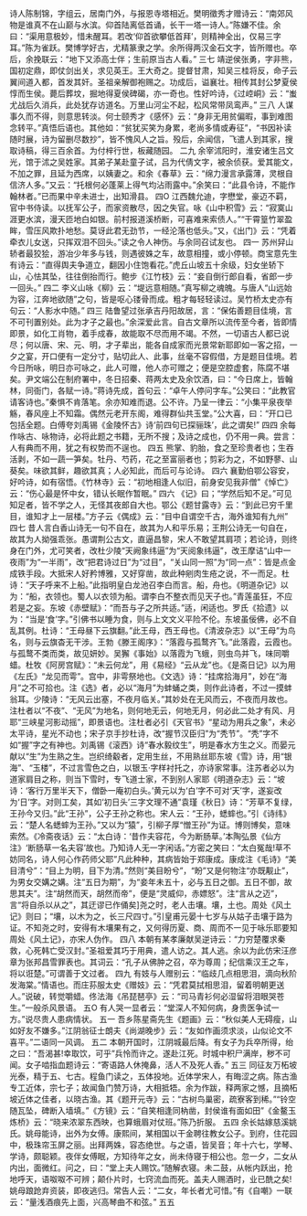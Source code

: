 <!-- { "loadSidebar": true } -->
诗人陈制锦，字组云，居南门外，与报恩寺塔相近。樊明徵秀才赠诗云：“南郊风物是谁真不在山巅与水滨。仰首陆离低首诵，长干一塔一诗人。”陈嫌不佳。余曰：“渠用意极妙，惜未醒耳。若改‘仰首欲攀低首拜’，则精神全出，仅易三字耳。”陈为雀跃。樊博学好古，尤精篆隶之学。余所得两汉金石文字，皆所赠也。卒后，余挽联云：“地下又添高士伴；生前原当古人看。”
三七
靖逆侯张勇，字非熊，国初定鼎，即仗剑出关，求见英王。王大奇之。提督甘肃，知吴三桂将反，命子云翼间道入都，首发其奸。圣祖亲解御袍赐之。功成后，谥襄壮。相传其封公梦夏侯惇而生侯。薨后葬坟，掘地得夏侯碑碣，亦一奇也。性好吟诗，《过崆峒》云：“蚩尤战后久消兵，此处犹存访道名。万里山河尘不起，松风常带凤鸾声。”
三八
人谋事久而不得，则意思转淡。何士颐秀才《感怀》云：“身非无用贫偏暇，事到难图念转平。”真悟后语也。其他如：“贫犹买笑为身累，老尚多情或寿征”，“书因补读随时展，诗为留删尽数抄”，皆不愧风人之旨。殁后，余闻信，飞遣人到其家，搜取诗稿，得三百余首。为付梓行世，板藏随园。
二九
余宰沭阳时，淮安诸生吕文光，馆于沭之吴姓家。其弟子某赴童子试，吕为代倩文字，被余侦获。爱其能文，不加之罪，且延为西席，以姨妻之。和余《春草》云：“绵力漫言承露薄，灵根自信济人多。”又云：“托根何必蓬莱上得气均沾雨露中。”余笑曰：“此县令诗，不能作翰林者。”已而果中辛未进士，出知滑县。
四O
江西魏允迪，字懋堂，豪迈不羁，官中书侍读。以抚军公子，而家资散尽，因之失官。咏《山中积雪》云：“寂寞山涯更水滨，漫天匝地白如银。前村报道溪桥断，可喜难来索债人。”“干霄篁竹翠盈眸，雪压风欺扑地愁。莫讶此君无劲节，一经沦落也低头。”又，《出门》云：“凭着牵衣儿女送，只挥双泪不回头。”读之令人神伤。与余同召试友也。
四一
苏州舁山轿者最狡狯，游冶少年多与钱，则遇彼姝之车，故意相撞，或小停顿。商宝意先生有诗云：“直得舆夫争道立，翻因小住饱看花。”虎丘山坡五十余级，妇女坐轿下山，心怯其坠，往往倒抬而行。鲍步《江竹枝》云：“妾自倒行郎自看，省郎一步一回头。”
四二
李义山咏《柳》云：“堤远意相随。”真写柳之魂魄。与唐人“山远始为容，江奔地欲随”之句，皆是呕心镂骨而成。粗才每轻轻读过。吴竹桥太史亦有句云：“人影水中随。”
四三
陆鲁望过张承吉丹阳故居，言：“保佑善题目佳境，言不可刊置别处。此为才子之最也。”余深爱此言。自古文章所以流传至今者，皆即情即景，如化工肖物，着手成春，故能取不尽而用不竭。不然，一切语古人都已说尽；何以唐、宋、元、明，才子辈出，能各自成家而光景常新耶即如一客之招，一夕之宴，开口便有一定分寸，贴切此人、此事，丝毫不容假借，方是题目佳境。若今日所咏，明日亦可咏之，此人可赠，他人亦可赠之；便是空腔虚套，陈腐不堪矣。尹文端公在制府署中，冬日招秦、蒋两太史及余饮酒，曰：“今日席上，皆翰林，同衙门，各赋一诗。”蒋诗先成，首句云：“卓午人停问字车。”公笑曰：“此教官请客诗也。”秦惧不肯落笔。余亦知难而退。公不许。乃呈一律云：“小集平泉夜举觞，春风座上不知霜。偶然元老开东阁，难得群仙共玉堂。”公大喜，曰：“开口已包括全题。白傅夸刘禹锡《金陵怀古》诗‘前四句已探骊珠’，此之谓矣!”
四四
余每作咏古、咏物诗，必将此题之书籍，无所不搜；及诗之成也，仍不用一典。尝言：人有典而不用，犹之有权势而不逞也。
四五
熊掌、豹胎，食之至珍贵者也；生吞活剥，不如一蔬一笋矣。牡丹、芍药，花之至富丽者也；剪彩为之，不如野蓼、山葵矣。味欲其鲜，趣欲其真；人必知此，而后可与论诗。
四六
襄勤伯鄂公容安，好吟诗，如有宿悟。《竹林寺》云：“初地相逢人似旧，前身安见我非僧”《悼亡》云：“伤心最是怀中女，错认长眠作暂眠。”
四六
《记》曰；“学然后知不足。”可见知足者，皆不学之人，无怪其夜郎自大也。鄂公《题甘露寺》云：“到此已穷千里目，谁知才上一层楼。”方子云《偶成》云：“目中自谓空千古，海外谁知有九州”
四七
昔人言白香山诗无一句不自在，故其为人和平乐易；王荆公诗无一句自在，故其为人拗强乖张。愚谓荆公古文，直逼昌黎，宋人不敢望其肩项；若论诗，则终身在门外，尤可笑者，改杜少陵“天阙象纬逼”为“天阅象纬逼”，改王摩诘“山中一夜雨”为“一半雨”，改“把君诗过日”为“过目”，“关山同一照”为“同一点”：皆是点金成铁手段。大抵宋人好矜博雅，又好穿凿，故此种剜肉生疮之说，不一而足。杜诗：“天子呼来不上船。”此指明皇白龙池召李白而言。船，舟也。《明道杂记》以为：“船，衣领也。蜀人以衣领为船。谓李白不整衣而见天子也。”青莲虽狂，不应若是之妄。东坡《赤壁赋》：“而吾与子之所共适。”适，闲适也。罗氏《拾遗》以为：“当是‘食’字。”引佛书以睡为食，则与上文文义平险不伦。东坡虽佞佛，必不自乱其例。杜诗：“王母昼下云旗翻。”此王母，西王母也。《清波杂志》以“王母”为鸟名，则与云旗杳无干涉。王勃《滕王阁序》：“落霞与孤鹜齐飞。”此落霞，云霞也。与孤鹜不类而类，故见妍妙。吴獬《事始》以落霞为飞蛾，则虫鸟并飞，味同嚼蜡。杜牧《阿房宫赋》：“未云何龙”，用《易经》“云从龙”也。《是斋日记》以为用《左氏》“龙见而雩”。宫中，非雩祭地也。《文选》诗：“挂席拾海月”，妙在“海月”之不可拾也。注《选》者，必以“海月”为蚌蛹之类，则作此诗者，不过一摸蚌翁耳。少陵诗：“无风云出塞，不夜月临关。”其妙处在无风而云，不夜而月故也。注杜者以“不夜”、“无风”为地名，则何地无云，何地无月，何必此二处才有风、月耶“三峡星河影动摇”，即景语也。注杜者必引《天官书》“星动为用兵之象”，未必太平诗，星光不动也；宋子京手抄杜诗，改“握节汉臣归”为“秃节”。“秃”字不如“握”字之有神也。刘禹锡《滚西》诗“春水毅纹生”，明是春水方生之义。而晏元献以“生”为生熟之生。岂织绮觳者，定用生丝，不用熟丝耶东坡《雪》诗，用“银海”、“玉楼”，不过言雪色之白，以银玉·字样衬托之，亦诗家常事。注苏者必以为道家肩目之称，则当下雪时，专飞道士家，不到别人家耶《明道杂志》云：“坡诗：‘客行万里半天下，僧卧一庵初白头。’黄元以为‘白’字不可对‘天’字，遂妄改为‘日’字。对则工矣，其如‘初日头’三字文理不通”袁瑾《秋日》诗：“芳草不复绿，王孙今又归。”此“王孙”，公子王孙之称也。宋人云：“王孙，蟋蟀也。”引《诗纬》云：“楚人名蟋蟀为王孙。”又以为“猿”，引柳子厚“憎王孙”为证。博则博矣，意味索然。《冷斋夜话》云：“太白诗：‘昔作夫容花，今为断肠草。’本陶弘景《仙方注》‘断肠草一名夫容’故也。乃知诗人无一字闲话。”方密之笑曰：“太白冤哉!草不妨同名，诗人何心作药师父耶”凡此种种，其病皆始于郑康成。康成注《毛诗》“美目清兮”：“目上为明，目下为清。”然则“美目盼兮”，“盼”又是何物注“亦既觏止”，为男女交媾之媾。注“五日为期”，为“妾年未五十，必与五日之御。五日不御，故思其夫”。注“胡然而天，胡然而帝”，便是“灵威仰，赤嫖怒”。注“言从之迈”，言“将自杀以从之”，其迂谬已作俑矣]尧之时，老人击壤。壤，土也。周处《风土记》则曰；“壤，以木为之，长三尺四寸。”引皇甫元晏十七岁与从姑子击壤于路为证。不知尧之时，安得有木壤果有之，又何得历夏、商、周而不一见于咏乐耶要知周处《风土记》，亦宋人伪作。
四八
本朝有某孝廉献吴逆诗云：“力穷楚覆求秦救，心死韩亡受汉封。”圣祖爱其巧于用典，遣人访之。其人逃。余以为此仿宋汪彦章为张邦昌雪罪表也。其词云：“孔子从佛肿之召，卒为尊周；纪信乘汉王之车，将以诳楚。”可谓善于文过者。
四九
有妓与人赠别云：“临歧几点相思泪，滴向秋阶发海棠。”情语也。而庄荪服太史《赠妓》云：“凭君莫拭相思泪，留着明朝更送人。”说破，转觉嚼蜡。佟法海《吊琵琶亭》云：“司马青衫何必湿留将泪眼哭苍生。”一般杀风景语。
五O
有人哭一显者云：“堂深人不知何病，身贵医争试一方。”说尽贵人患病情状。
五一
吾乡陈星斋先生《题画》云：“秋似美人无碍瘦，山如好友不嫌多。”江阴翁征士朗夫《尚湖晚步》云：“友如作画须求淡，山似论文不喜平。”二语同一风调。
五二
本朝开国时，江阴城最后降。有女子为兵卒所得，绐之曰：“吾渴甚!幸取饮，可乎”兵怜而许之。遂赴江死。时城中积尸满岸，秽不可闻。女子啮指血题诗云：“寄语路人休掩鼻，活人不及死人香。”
五三
同征友万柘坡光泰，精于五、七古。程鱼门读之，五体投地。近体学宋人，有晦涩之病。陈古渔专工近体，宗七子；故闻鱼门赞万诗，大相抵牾。余为作跋，释两家之憾，且摘柘坡近体之佳者，以晓古渔。其《题开元寺》云：“古树鸟巢密，疏寮客到稀。”“铃空随瓦坠，碑断入墙填。”《方镜》云：“自笑相逢同枘凿，封侯谁有面如田”《金鳌玉炼桥》云：“晓来浓翠东西映，也算蛾眉对仗班。”陈乃折服。
五四
余长姑嫁慈溪姚氏。姚母能诗，出外为女傅。康熙间，某相国以干金聘往教女公子。到府，住花园中，极珠帘玉屏之丽。出拜两姝，容态绝世。与之语，皆吴音；年十六七，学琴、学诗，颇聪颖。夜伴女傅眠，方知待年之女，尚未侍寝于相公也。忽一夕，二女从内出，面微红。问之，曰：“堂上夫人赐饮。”随解衣寝。未二鼓，从帐内跃出，抢地呼天，语呶呶不可辨；颠仆片时，七窍流血而死。盖夫人赐酒时，业已酰之矣!姚母踉跄弃资装，即夜逃归。常告人云：“二女，年长者尤可惜。”有《自嘲》一联云：“量浅酒痕先上面，兴高琴曲不和弦。”
五五
